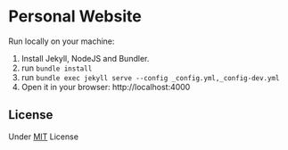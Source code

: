 # Personal Website

Run locally on your machine:
1. Install Jekyll, NodeJS and Bundler.
2. run `bundle install`
3. run `bundle exec jekyll serve --config _config.yml,_config-dev.yml`
4. Open it in your browser: http://localhost:4000

## License
Under [MIT](https://kopplin.mit-license.org/) License